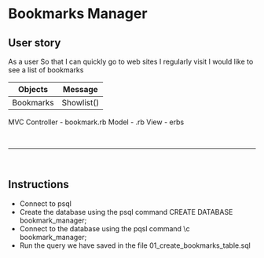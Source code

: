 # Bookmarks Manager

## User story

As a user
So that I can quickly go to web sites I regularly visit
I would like to see a list of bookmarks

| Objects   | Message    |
| --------- | ---------- |
| Bookmarks | Showlist() |

MVC
Controller - bookmark.rb
Model - .rb
View - erbs

<br>

----
<br>

## Instructions
- Connect to psql
- Create the database using the psql command CREATE DATABASE bookmark_manager;
- Connect to the database using the pqsl command \c bookmark_manager;
- Run the query we have saved in the file 01_create_bookmarks_table.sql
